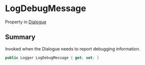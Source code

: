 # LogDebugMessage

Property in [Dialogue](./)

## Summary

Invoked when the Dialogue needs to report debugging information.

```csharp
public Logger LogDebugMessage { get; set; }
```
